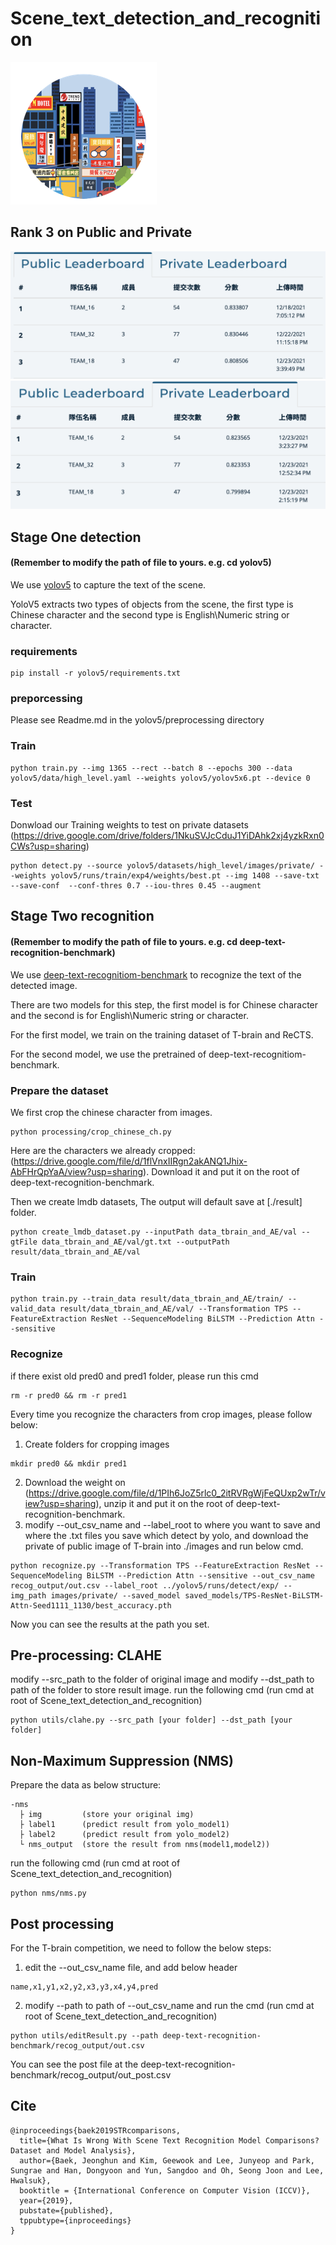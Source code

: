 # Scene_text_detection_and_recognition
[![PWC](./image/t-brain_icon.png)](https://tbrain.trendmicro.com.tw/Competitions/Details/19)

## Rank 3 on Public and Private
![Public](./image/Public.png)
![Private](./image/Private.png)

## Stage One detection 
#### (Remember to modify the path of file to yours. e.g. cd yolov5)
We use [yolov5](https://github.com/ultralytics/yolov5) to capture the text of the scene.

YoloV5 extracts two types of objects from the scene, the first type is Chinese character and the second type is English\Numeric string or character.

### requirements
```
pip install -r yolov5/requirements.txt
```
### preporcessing

Please see Readme.md in the yolov5/preprocessing directory

### Train 
```
python train.py --img 1365 --rect --batch 8 --epochs 300 --data yolov5/data/high_level.yaml --weights yolov5/yolov5x6.pt --device 0
```


### Test

Donwload our Training weights to test on private datasets (https://drive.google.com/drive/folders/1NkuSVJcCduJ1YiDAhk2xj4yzkRxn0CWs?usp=sharing)
```
python detect.py --source yolov5/datasets/high_level/images/private/ --weights yolov5/runs/train/exp4/weights/best.pt --img 1408 --save-txt --save-conf  --conf-thres 0.7 --iou-thres 0.45 --augment
```

## Stage Two recognition 
#### (Remember to modify the path of file to yours. e.g. cd deep-text-recognition-benchmark)
We use [deep-text-recognitiom-benchmark](https://github.com/clovaai/deep-text-recognition-benchmark) to recognize the text of the detected image.

There are two models for this step, the first model is for Chinese character and the second is for English\Numeric string or character.

For the first model, we train on the training dataset of T-brain and ReCTS.

For the second model, we use the pretrained of deep-text-recognitiom-benchmark.

### Prepare the dataset 
We first crop the chinese character from images. 
```
python processing/crop_chinese_ch.py 
```
Here are the characters we already cropped: (https://drive.google.com/file/d/1flVnxIIRgn2akANQ1Jhix-AbFHrQpYaA/view?usp=sharing). 
Download it and put it on the root of deep-text-recognition-benchmark.

Then we create lmdb datasets, The output will default save at [./result] folder.
```
python create_lmdb_dataset.py --inputPath data_tbrain_and_AE/val --gtFile data_tbrain_and_AE/val/gt.txt --outputPath result/data_tbrain_and_AE/val
```

### Train
```
python train.py --train_data result/data_tbrain_and_AE/train/ --valid_data result/data_tbrain_and_AE/val/ --Transformation TPS --FeatureExtraction ResNet --SequenceModeling BiLSTM --Prediction Attn --sensitive
```

### Recognize
if there exist old pred0 and pred1 folder, please run this cmd
```
rm -r pred0 && rm -r pred1
```

Every time you recognize the characters from crop images, please follow below:

1. Create folders for cropping images 
```
mkdir pred0 && mkdir pred1
```
2. Download the weight on (https://drive.google.com/file/d/1PIh6JoZ5rlc0_2itRVRgWjFeQUxp2wTr/view?usp=sharing), unzip it and put it on the root of deep-text-recognition-benchmark.
3. modify --out_csv_name and --label_root to where you want to save and where the .txt files you save which detect by yolo, and download the private of public image of T-brain into ./images and run below cmd.
```
python recognize.py --Transformation TPS --FeatureExtraction ResNet --SequenceModeling BiLSTM --Prediction Attn --sensitive --out_csv_name recog_output/out.csv --label_root ../yolov5/runs/detect/exp/ --img_path images/private/ --saved_model saved_models/TPS-ResNet-BiLSTM-Attn-Seed1111_1130/best_accuracy.pth 
```
Now you can see the results at the path you set.

## Pre-processing: CLAHE
modify --src_path to the folder of original image and modify --dst_path to path of the folder to store result image. 
run the following cmd (run cmd at root of Scene_text_detection_and_recognition)
```
python utils/clahe.py --src_path [your folder] --dst_path [your folder]
```
## Non-Maximum Suppression (NMS)

Prepare the data as below structure:
```
-nms
  ├ img         (store your original img)
  ├ label1      (predict result from yolo_model1)
  ├ label2      (predict result from yolo_model2)
  └ nms_output  (store the result from nms(model1,model2))
```
run the following cmd (run cmd at root of Scene_text_detection_and_recognition)
```
python nms/nms.py
```
## Post processing
For the T-brain competition, we need to follow the below steps:

1. edit the --out_csv_name file, and add below header
```
name,x1,y1,x2,y2,x3,y3,x4,y4,pred
```

2. modify --path to path of --out_csv_name and run the cmd (run cmd at root of Scene_text_detection_and_recognition)
```
python utils/editResult.py --path deep-text-recognition-benchmark/recog_output/out.csv
```

You can see the post file at the deep-text-recognition-benchmark/recog_output/out_post.csv

## Cite

```
@inproceedings{baek2019STRcomparisons,
  title={What Is Wrong With Scene Text Recognition Model Comparisons? Dataset and Model Analysis},
  author={Baek, Jeonghun and Kim, Geewook and Lee, Junyeop and Park, Sungrae and Han, Dongyoon and Yun, Sangdoo and Oh, Seong Joon and Lee, Hwalsuk},
  booktitle = {International Conference on Computer Vision (ICCV)},
  year={2019},
  pubstate={published},
  tppubtype={inproceedings}
}
```
